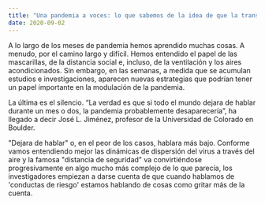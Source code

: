 ```yaml
---
title: "Una pandemia a voces: lo que sabemos de la idea de que la transmisión del COVID-19 se desplomaría si habláramos menos (o más bajo)"
date: 2020-09-02
---
```


A lo largo de los meses de pandemia hemos aprendido muchas cosas. A menudo, por el camino largo y difícil. Hemos entendido el papel de las mascarillas, de la distancia social e, incluso, de la ventilación y los aires acondicionados. Sin embargo, en las semanas, a medida que se acumulan estudios e investigaciones, aparecen nuevas estrategias que podrían tener un papel importante en la modulación de la pandemia.

La última es el silencio. “La verdad es que si todo el mundo dejara de hablar durante un mes o dos, la pandemia probablemente desaparecería”, ha llegado a decir José L. Jiménez, profesor de la Universidad de Colorado en Boulder.

"Dejara de hablar" o, en el peor de los casos, hablara más bajo. Conforme vamos entendiendo mejor las dinámicas de dispersión del virus a través del aire y la famosa "distancia de seguridad" va convirtiéndose progresivamente en algo mucho más complejo de lo que parecía, los investigadores empiezan a darse cuenta de que cuando hablamos de 'conductas de riesgo' estamos hablando de cosas como gritar más de la cuenta.
